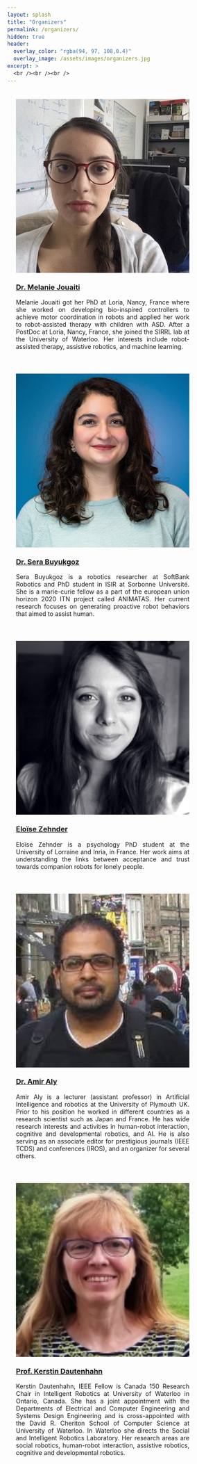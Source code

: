 ```yaml
---
layout: splash
title: "Organizers"
permalink: /organizers/
hidden: true
header:
  overlay_color: "rgba(94, 97, 108,0.4)"
  overlay_image: /assets/images/organizers.jpg
excerpt: >
  <br /><br /><br />     
---
```


<div class="text-center">
    <div style="display: inline-block;padding: 20px;">
        <div style="max-width: 400px;">
			<div style="width: 400px;height: 400px;overflow: hidden;position: relative;">
				<img src="/assets/images/melanie-jouaiti.JPG" class="rounded" alt="Dr. Melanie Jouaiti" style="width: 400px;position: absolute;left: 0;top: -100px;">
			</div>
			<h3><a href="https://members.loria.fr/MJouaiti/">Dr. Melanie Jouaiti</a></h3>
			<p style="text-align: justify;">Melanie Jouaiti got her PhD at Loria, Nancy, France where she worked on developing bio-inspired controllers to achieve motor coordination in robots and applied her work to robot-assisted therapy with children with ASD. After a PostDoc at Loria, Nancy, France, she joined the SIRRL lab at the University of Waterloo. Her interests include robot-assisted therapy, assistive robotics, and machine learning.</p>
        </div>
	</div>
	<div style="display: inline-block;padding: 20px;">
		<div style="max-width: 400px;">
			<div style="width: 400px;height: 400px;overflow: hidden;position: relative;">
				<img src="/assets/images/Sera_B.jpg" class="rounded" alt="Dr. Sera Buyukgoz" style="width: 400px;position: absolute;left: 0;top: -75px;">
			</div>
			<h3><a href="https://www.animatas.eu/network/esr/sera/ ">Dr. Sera Buyukgoz</a></h3>
			<p style="text-align: justify;">Sera Buyukgoz is a robotics researcher at SoftBank Robotics and PhD student in ISIR at Sorbonne Université. She is a marie-curie fellow as a part of the european union horizon 2020 ITN project called ANIMATAS. Her current research focuses on generating proactive robot behaviors that aimed to assist human.</p>
		</div>
	</div>
</div>

<div class="text-center">
	<div style="display: inline-block;padding: 20px;">
		<div style="max-width: 400px;">
			<div style="width: 400px;height: 400px;overflow: hidden;position: relative;">
				<img src="/assets/images/Eloise-Zehnder.jpg" class="rounded" alt="Eloïse Zehnder" style="width: 400px;">
			</div>
			<h3><a href="javascript:void(0);">Eloïse Zehnder</a></h3>
			<p style="text-align: justify;">Eloïse Zehnder is a psychology PhD student at the University of Lorraine and Inria, in France. Her work aims at understanding the links between acceptance and trust towards companion robots for lonely people.</p>
		</div>
	</div>
    <div style="display: inline-block;padding: 20px;">
        <div style="max-width: 400px;">
			<div style="width: 400px;height: 400px;overflow: hidden;position: relative;">
				<img src="/assets/images/Amir.jpg" class="rounded" alt="Dr. Amir Aly" style="width: 400px;">
			</div>
			<h3><a href="https://sites.google.com/a/em.ci.ritsumei.ac.jp/amir-aly/projects">Dr. Amir Aly</a></h3>
			<p style="text-align: justify;">Amir Aly is a lecturer (assistant professor) in Artificial Intelligence and robotics at the University of Plymouth UK. Prior to his position he worked in different countries as a research scientist such as Japan and France. He has wide research interests and activities in human-robot interaction, cognitive and developmental robotics, and AI. He is also serving as an associate editor for prestigious journals (IEEE TCDS) and conferences (IROS), and an organizer for several others.</p>
        </div>
	</div>
</div>

<div class="text-center">
	<div style="display: inline-block;padding: 20px;">
		<div style="max-width: 400px;">
			<div style="width: 400px;height: 400px;overflow: hidden;position: relative;">
				<img src="/assets/images/kdautenh.png" class="rounded" alt="Prof. Kerstin Dautenhahn" style="width: 400px;left: 0;top: -75px;position: absolute;">
			</div>
			<h3><a href="https://uwaterloo.ca/electrical-computer-engineering/profile/kdautenh">Prof. Kerstin Dautenhahn</a></h3>
			<p style="text-align: justify;">Kerstin Dautenhahn, IEEE Fellow is Canada 150 Research Chair in Intelligent Robotics at University of Waterloo in Ontario, Canada. She has a joint appointment with the Departments of Electrical and Computer Engineering and Systems Design Engineering and is cross-appointed with the David R. Cheriton School of Computer Science at University of Waterloo. In Waterloo she directs the Social and Intelligent Robotics Laboratory. Her research areas are social robotics, human-robot interaction, assistive robotics, cognitive and developmental robotics.</p>
		</div>
	</div>
</div>
